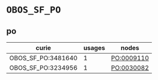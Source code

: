 # `OBOS_SF_PO`

## po

| curie              |   usages | nodes                                           |
|--------------------|----------|-------------------------------------------------|
| OBOS_SF_PO:3481640 |        1 | [PO:0009110](https://bioregistry.io/PO:0009110) |
| OBOS_SF_PO:3234956 |        1 | [PO:0030082](https://bioregistry.io/PO:0030082) |

